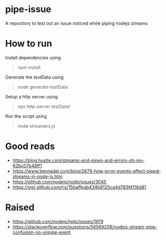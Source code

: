 # pipe-issue
A repository to test out an issue noticed while piping nodejs streams

# How to run
Install dependencies using

> npm install

Generate the testData using

> node generate-testData

Setup a http server using

> npx http-server testData/

Run the script using

> node streamers.js

# Good reads

 * https://blog.hustle.com/streams-and-pipes-and-errors-oh-my-62bc07b48ff1
 * https://www.bennadel.com/blog/2679-how-error-events-affect-piped-streams-in-node-js.htm
 * https://github.com/nodejs/node/issues/3045
 * https://gist.github.com/rjz/15baffeab434b8125ca4d783f4116d81

# Raised

 * https://github.com/nodejs/help/issues/1979
 * https://stackoverflow.com/questions/56569208/nodejs-stream-pipe-confusion-no-unpipe-event